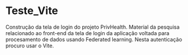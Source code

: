# Teste_Vite
Construção da tela de login do projeto PrivHealth. Material da pesquisa relacionado ao front-end da tela de login da aplicação voltada para procesamento de dados usando Federated learning. Nesta autenticação procuro usar o Vite.
